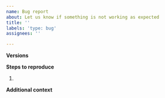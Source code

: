 ```yaml
---
name: Bug report
about: Let us know if something is not working as expected
title: ''
labels: 'type: bug'
assignees: ''

---
```


<!---
Thank you for taking the time to report bugs!

We love code snippets and links to repositories that reproduce the issue, but understand if you don't have the time to add them. We'll do our best with the info you provide, and might ask follow-up questions.

Please see our [OSS process document](https://github.com/honeycombio/home/blob/main/honeycomb-oss-lifecycle-and-practices.md#) to get an idea of how we operate.
--->

**Versions**

<!-- Please include relevant version numbers of things like the Go compiler, this library,
and the code you're using it with. -->

**Steps to reproduce**

<!-- Please be sure to note both actual behavior and what you expected. -->

1.

**Additional context**

